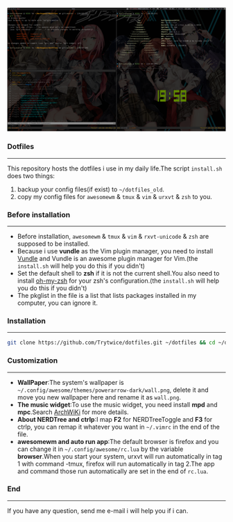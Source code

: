 ![](./screenshot.png)
### Dotfiles
---
This repository hosts the dotfiles i use in my daily life.The script `install.sh` does two things:  
1. backup your config files(if exist) to `~/dotfiles_old`.
2. copy my config files for `awesomewm` & `tmux` & `vim` & `urxvt` & `zsh` to you.
### Before installation
---
- Before installation, `awesomewm` & `tmux` & `vim` & `rxvt-unicode` & `zsh` are supposed to be installed.
- Because i use **vundle** as the Vim plugin manager, you need to install [Vundle](https://github.com/VundleVim/Vundle.vim) and Vundle is an awesome plugin manager for Vim.(the `install.sh` will help you do this if you didn't)
- Set the default shell to **zsh** if it is not the current shell.You also need to install [oh-my-zsh](https://github.com/robbyrussell/oh-my-zsh) for your zsh's configuration.(the `install.sh` will help you do this if you didn't)
- The pkglist in the file is a list that lists packages installed in my computer, you can ignore it.
### Installation
---
```bash
git clone https://github.com/Trytwice/dotfiles.git ~/dotfiles && cd ~/dotfiles && ./install.sh
```
### Customization
---
- **WallPaper**:The system's wallpaper is `~/.config/awesome/themes/powerarrow-dark/wall.png`, delete it and move you new wallpaper here and rename it as `wall.png`.
- **The music widget**:To use the music widget, you need install **mpd** and **mpc**.Search [ArchWiKi](https://wiki.archlinux.org/index.php/Music_Player_Daemon) for more details.
- **About NERDTree and ctrlp**:I map **F2** for NERDTreeToggle and **F3** for ctrlp, you can remap it whatever you want in `~/.vimrc` in the end of the file.
- **awesomewm and auto run app**:The default browser is firefox and you can change it in `~/.config/awesome/rc.lua` by the variable **browser**.When you start your system, urxvt will run automatically in tag 1 with command -tmux, firefox will run automatically in tag 2.The app and command those run automatically are set in the end of `rc.lua`.
### End
----
If you have any question, send me e-mail i will help you if i can.

